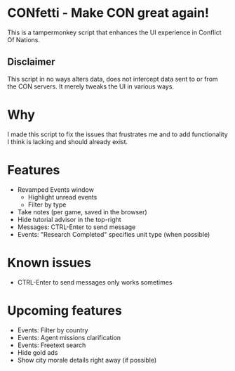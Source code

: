 # CONfetti - Make CON great again!

This is a tampermonkey script that enhances the UI experience in Conflict Of Nations.

## Disclaimer

This script in no ways alters data, does not intercept data sent to or from the CON servers. It merely tweaks the UI in various ways.


# Why

I made this script to fix the issues that frustrates me and to add functionality I think is lacking and should already exist.


# Features

- Revamped Events window
  - Highlight unread events
  - Filter by type
- Take notes (per game, saved in the browser)
- Hide tutorial advisor in the top-right
- Messages: CTRL-Enter to send message
- Events: "Research Completed" specifies unit type (when possible)

# Known issues

- CTRL-Enter to send messages only works sometimes

# Upcoming features

- Events: Filter by country
- Events: Agent missions clarification
- Events: Freetext search
- Hide gold ads
- Show city morale details right away (if possible)

